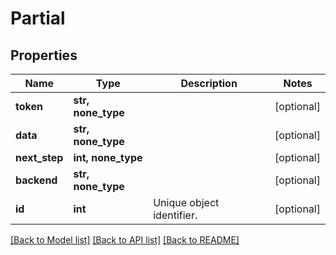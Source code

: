 # Partial

## Properties
Name | Type | Description | Notes
------------ | ------------- | ------------- | -------------
**token** | **str, none_type** |  | [optional] 
**data** | **str, none_type** |  | [optional] 
**next_step** | **int, none_type** |  | [optional] 
**backend** | **str, none_type** |  | [optional] 
**id** | **int** | Unique object identifier. | [optional] 

[[Back to Model list]](../README.md#documentation-for-models) [[Back to API list]](../README.md#documentation-for-api-endpoints) [[Back to README]](../README.md)


